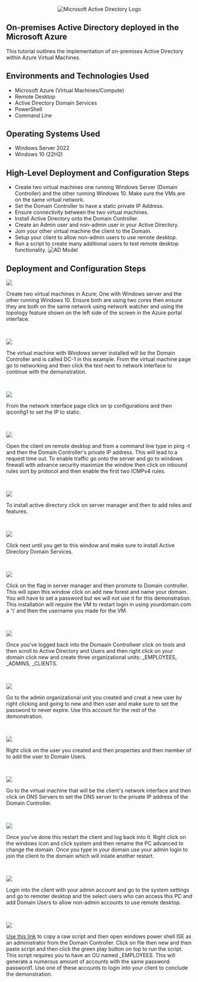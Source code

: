
<p align="center">
<img src="https://i.imgur.com/pU5A58S.png" alt="Microsoft Active Directory Logo"/>
</p>

<h2>On-premises Active Directory deployed in the Microsoft Azure</h2>
This tutorial outlines the implementation of on-premises Active Directory within Azure Virtual Machines.<br />



<h2>Environments and Technologies Used</h2>

- Microsoft Azure (Virtual Machines/Compute)
- Remote Desktop
- Active Directory Domain Services
- PowerShell
- Command Line

<h2>Operating Systems Used </h2>

- Windows Server 2022
- Windows 10 (22H2)

<h2>High-Level Deployment and Configuration Steps</h2>

- Create two virtual machines one running Windows Server (Domain Controller) and the other running Windows 10. Make sure the VMs are on the same virtual network.
- Set the Domain Controller to have a static private IP Address.
- Ensure connectivity between the two virtual machines. 
- Install Active Directory onto the Domain Controller.
- Create an Admin user and non-admin user in your Active Directory.
- Join your other virtual machine the client to the Domain.
- Setup your client to allow non-admin users to use remote desktop.
- Run a script to create many additional users to test remote desktop functionality.
![AD Model](https://github.com/TDCybersecurity/Microsoft-AD-Active-Directory-in-Azure/assets/142702123/92414fb7-c0b8-4d59-b2a1-a3b60d9b7e1f)

<h2>Deployment and Configuration Steps</h2>

<p>
<img src="https://i.imgur.com/xiyEKiE.png"/>
</p>
<p>
Create two virtual machines in Azure; One with Windows server and the other running Windows 10. Ensure both are using two cores then ensure they are both on the same network using network watcher and using the topology feature shown on the left side of the screen in the Azure portal interface.
</p>
<br />

<p>
<img src="https://i.imgur.com/xNnthv2.png"/>
</p>
<p>
The virtual machine with Windows server installed will be the Domain Controller and is called DC-1 in this example. From the virtual machine page go to networking and then click the text next to network interface to continue with the demonstration.
</p>
<br />

<p>
<img src="https://i.imgur.com/i9Tk1uA.png"/>
</p>
<p>
From the network interface page click on ip configurations and then ipconfig1 to set the IP to static.
</p>
<br />

<p>
<img src="https://i.imgur.com/UquyD5f.png"/>
</p>
<p>
Open the client on remote desktop and from a command line type in ping -t and then the Domain Controller's private IP address. This will lead to a request time out. To enable traffic go onto the server and go to windows firewall with advance security maximize the window then click on inbound rules sort by protocol and then enable the first two ICMPv4 rules. 
</p>
<br />

<p>
<img src="https://i.imgur.com/omCtZl9.png"/>
</p>
<p>
To install active directory click on server manager and then to add roles and features.
</p>
<br />


<p>
<img src="https://i.imgur.com/2tFcTMb.png"/>
</p>
Click next until you get to this window and make sure to install Active Directory Domain Services.
<p>

<br />


<p>
<img src="https://i.imgur.com/Qf6W9N5.png"/>
</p>
<p>
Click on the flag in server manager and then promote to Domain controller. This will open this window click on add new forest and name your domain. You will have to set a password but we will not use it for this demonstration. This installation will require the VM to restart login in using yourdomain.com a '\' and then the username you made for the VM.
</p>
<br />


<p>
<img src="https://i.imgur.com/M9ivErk.png"/>
</p>
<p>
Once you've logged back into the Domaain Controllwer click on tools and then scroll to Active Directory and Users and then right click on your domain click new and create three organizational units: _EMPLOYEES, _ADMINS, _CLIENTS.
</p>
<br />


<p>
<img src="https://i.imgur.com/pmsijdP.png"/>
</p>
<p>
Go to the admin organizational unit you created and creat a new user by right clicking and going to new and then user and make sure to set the password to never expire. Use this account for the rest of the demonstration.
</p>
<br />

<p>
<img src="https://i.imgur.com/QJnNczQ.png"/>
</p>
Right click on the user you created and then properties and then member of to add the user to Domain Users.
<p>
</p>
<br />

<p>
<img src="https://i.imgur.com/8vzJHrK.png"/>
</p>
<p>
Go to the virtual machine that will be the client's network interface and then click on DNS Servers to set the DNS server to the private IP address of the Domain Controller.
</p>
<br />

<p>
<img src="https://i.imgur.com/We5DxP7.png"/>
</p>
<p>
Once you've done this restart the client and log back into it. Right click on the windows icon and click system and then rename the PC advanced to change the domain. Once you type in your domain use your admin login to join the client to the domain which will iniiate another restart.
</p>
<br />

<p>
<img src="https://i.imgur.com/0t5hCJs.png"/>
</p>
<p>
Login into the client with your admin account and go to the system settings and go to remoter desktop and the select users who can access this PC and add Domain Users to allow non-admin accounts to use remote desktop.
</p>
<br />

<p>
<img src="https://i.imgur.com/Am790Vu.png"/>
</p>
<p>
<a href="https://github.com/joshmadakor1/AD_PS/blob/master/Generate-Names-Create-Users.ps1
">Use this link</a> to copy a raw script and then open windows power shell ISE as an administrator from the Domain Controller. Click on file then new and then paste script and then click the green play button on top to run the script. This script requires you to have an OU named _EMPLOYEES. This will generate a numerous amount of accounts with the same password: password1. Use one of these accounts to login into your client to conclude the demonstration. 
</p>
<br />









